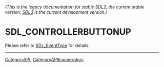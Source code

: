 ###### (This is the legacy documentation for stable SDL2, the current stable version; [SDL3](https://wiki.libsdl.org/SDL3/) is the current development version.)
# SDL_CONTROLLERBUTTONUP

Please refer to [SDL_EventType](SDL_EventType) for details.

----
[CategoryAPI](CategoryAPI), [CategoryAPIEnumerators](CategoryAPIEnumerators)

